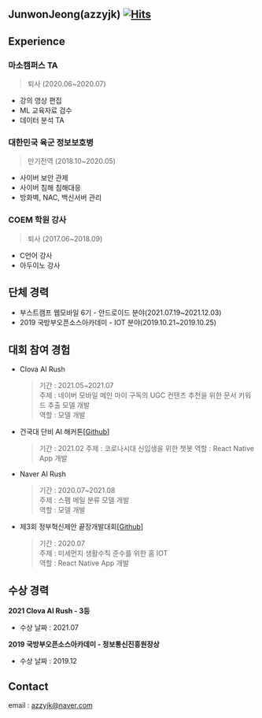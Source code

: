## JunwonJeong(azzyjk) [![Hits](https://hits.seeyoufarm.com/api/count/incr/badge.svg?url=https%3A%2F%2Fgithub.com%2Fazzyjk&count_bg=%2379C83D&title_bg=%23555555&icon=&icon_color=%23E7E7E7&title=visit&edge_flat=false)](https://hits.seeyoufarm.com)

## Experience
### 마소캠퍼스 TA
> 퇴사 (2020.06~2020.07)
  - 강의 영상 편집
  - ML 교육자료 검수
  - 데이터 분석 TA

### 대한민국 육군 정보보호병
> 만기전역 (2018.10~2020.05)
  - 사이버 보안 관제
  - 사이버 침해 침해대응
  - 방화벽, NAC, 백신서버 관리

### COEM 학원 강사
> 퇴사 (2017.06~2018.09)
  - C언어 강사
  - 아두이노 강사

## 단체 경력
- 부스트캠프 웹모바일 6기 - 안드로이드 분야(2021.07.19~2021.12.03)
- 2019 국방부오픈소스아카데미 - IOT 분야(2019.10.21~2019.10.25)


## 대회 참여 경험
- Clova AI Rush
  > 기간 : 2021.05~2021.07  
  > 주제 : 네이버 모바일 메인 마이 구독의 UGC 컨텐츠 추천을 위한 문서 키워드 추출 모델 개발  
  > 역할 : 모델 개발  

- 건국대 단비 AI 해커톤[[Github](https://github.com/azzyjk/K-LanWire)]
  > 기간 : 2021.02
  > 주제 : 코로나시대 신입생을 위한 챗봇
  > 역할 : React Native App 개발

- Naver AI Rush
  > 기간 : 2020.07~2021.08  
  > 주제 : 스팸 메일 분류 모델 개발  
  > 역할 : 모델 개발  

- 제3회 정부혁신제안 끝장개발대회[[Github](https://github.com/azzyjk/GovermentHackerton)]
  > 기간 : 2020.07  
  > 주제 : 미세먼지 생활수칙 준수를 위한 홈 IOT  
  > 역할 : React Native App 개발  

## 수상 경력
**2021 Clova AI Rush - 3등**  
  - 수상 날짜 : 2021.07  

**2019 국방부오픈소스아카데미 - 정보통신진흥원장상**  
  - 수상 날짜 : 2019.12  

## Contact
email : azzyjk@naver.com
